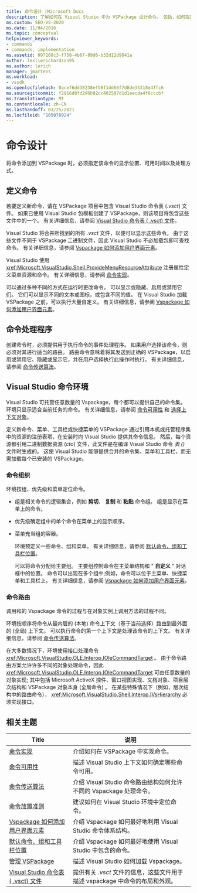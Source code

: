 ```yaml
---
title: 命令设计 |Microsoft Docs
description: 了解如何在 Visual Studio 中为 VSPackage 设计命令。 包括，如何指定其出现位置、可用时间以及处理方式。
ms.custom: SEO-VS-2020
ms.date: 11/04/2016
ms.topic: conceptual
helpviewer_keywords:
- commands
- commands, implementation
ms.assetid: 097108c3-f758-4b87-89d6-b32d12d9041a
author: leslierichardson95
ms.author: lerich
manager: jmartens
ms.workload:
- vssdk
ms.openlocfilehash: 0acef6dd38238ef58f1dd66f7d8de35318e4ffc6
ms.sourcegitcommit: f2916d8fd296b92cc402597d1d1eecda4f6cccbf
ms.translationtype: MT
ms.contentlocale: zh-CN
ms.lasthandoff: 03/25/2021
ms.locfileid: "105078924"
---
```

# <a name="command-design"></a>命令设计
将命令添加到 VSPackage 时，必须指定该命令的显示位置、可用时间以及处理方式。

## <a name="define-commands"></a>定义命令
 若要定义新命令，请在 VSPackage 项目中包含 Visual Studio 命令表 (*.vsct*) 文件。 如果已使用 Visual Studio 包模板创建了 VSPackage，则该项目将包含这些文件中的一个。 有关详细信息，请参阅 [Visual Studio 命令表 ( .vsct) 文件](../../extensibility/internals/visual-studio-command-table-dot-vsct-files.md)。

 Visual Studio 将合并所找到的所有 *.vsct* 文件，以便可以显示这些命令。 由于这些文件不同于 VSPackage 二进制文件，因此 Visual Studio 不必加载包即可查找命令。 有关详细信息，请参阅 [Vspackage 如何添加用户界面元素](../../extensibility/internals/how-vspackages-add-user-interface-elements.md)。

 Visual Studio 使用 <xref:Microsoft.VisualStudio.Shell.ProvideMenuResourceAttribute> 注册属性定义菜单资源和命令。 有关详细信息，请参阅 [命令实现](../../extensibility/internals/command-implementation.md)。

 可以通过多种不同的方式在运行时更改命令。 可以显示或隐藏、启用或禁用它们。 它们可以显示不同的文本或图标，或包含不同的值。 在 Visual Studio 加载 VSPackage 之前，可以执行大量自定义。 有关详细信息，请参阅 [Vspackage 如何添加用户界面元素](../../extensibility/internals/how-vspackages-add-user-interface-elements.md)。

## <a name="command-handlers"></a>命令处理程序
 创建命令时，必须提供用于执行命令的事件处理程序。 如果用户选择该命令，则必须对其进行适当的路由。 路由命令意味着将其发送到正确的 VSPackage，以启用或禁用它、隐藏或显示它，并在用户选择执行此操作时执行。 有关详细信息，请参阅 [命令传送算法](../../extensibility/internals/command-routing-algorithm.md)。

## <a name="visual-studio-command-environment"></a>Visual Studio 命令环境
 Visual Studio 可托管任意数量的 Vspackage，每个都可以提供自己的命令集。 环境只显示适合当前任务的命令。 有关详细信息，请参阅 [命令可用性](../../extensibility/internals/command-availability.md) 和 [选择上下文对象](../../extensibility/internals/selection-context-objects.md)。

 定义新命令、菜单、工具栏或快捷菜单的 VSPackage 通过引用本机或托管程序集中的资源的注册表项，在安装时向 Visual Studio 提供其命令信息。 然后，每个资源都引用二进制数据资源 (*cto*) 文件，此文件是在编译 Visual Studio 命令 *表 ()* 文件时生成的。 这使 Visual Studio 能够提供合并的命令集、菜单和工具栏，而无需加载每个已安装的 VSPackage。

### <a name="command-organization"></a>命令组织
 环境按组、优先级和菜单定位命令。

- 组是相关命令的逻辑集合，例如 **剪切**、 **复制** 和 **粘贴** 命令组。 组是显示在菜单上的命令。

- 优先级确定组中的单个命令在菜单上的显示顺序。

- 菜单充当组的容器。

  环境预定义一些命令、组和菜单。 有关详细信息，请参阅 [默认命令、组和工具栏位置](../../extensibility/internals/default-command-group-and-toolbar-placement.md)。

  可以将命令分配给主要组。 主要组控制命令在主菜单结构和 " **自定义** " 对话框中的位置。 命令可以出现在多个组中;例如，命令可以位于主菜单、快捷菜单和工具栏上。 有关详细信息，请参阅 [Vspackage 如何添加用户界面元素](../../extensibility/internals/how-vspackages-add-user-interface-elements.md)。

### <a name="command-routing"></a>命令路由
 调用和的 Vspackage 命令的过程与在对象实例上调用方法的过程不同。

 环境按顺序将命令从最内层的 (本地) 命令上下文（基于当前选择）路由到最外面的 (全局) 上下文。 可以执行命令的第一个上下文是处理该命令的上下文。 有关详细信息，请参阅 [命令传送算法](../../extensibility/internals/command-routing-algorithm.md)。

 在大多数情况下，环境使用接口处理命令 <xref:Microsoft.VisualStudio.OLE.Interop.IOleCommandTarget> 。 由于命令路由方案允许许多不同的对象处理命令，因此 <xref:Microsoft.VisualStudio.OLE.Interop.IOleCommandTarget> 可由任意数量的对象实现; 其中包括 Microsoft ActiveX 控件、窗口视图实现、文档对象、项目层次结构和 VSPackage 对象本身 (全局命令) 。 在某些特殊情况下（例如，层次结构中的路由命令）， <xref:Microsoft.VisualStudio.Shell.Interop.IVsHierarchy> 必须实现接口。

## <a name="related-topics"></a>相关主题

|Title|说明|
|-----------|-----------------|
|[命令实现](../../extensibility/internals/command-implementation.md)|介绍如何在 VSPackage 中实现命令。|
|[命令可用性](../../extensibility/internals/command-availability.md)|描述 Visual Studio 上下文如何确定哪些命令可用。|
|[命令传送算法](../../extensibility/internals/command-routing-algorithm.md)|介绍 Visual Studio 命令路由结构如何允许不同的 Vspackage 处理命令。|
|[命令放置准则](../../extensibility/internals/command-placement-guidelines.md)|建议如何在 Visual Studio 环境中定位命令。|
|[Vspackage 如何添加用户界面元素](../../extensibility/internals/how-vspackages-add-user-interface-elements.md)|介绍 Vspackage 如何最好地利用 Visual Studio 命令体系结构。|
|[默认命令、组和工具栏位置](../../extensibility/internals/default-command-group-and-toolbar-placement.md)|介绍 Vspackage 如何最好地使用 Visual Studio 中包含的命令。|
|[管理 VSPackage](../../extensibility/managing-vspackages.md)|描述 Visual Studio 如何加载 Vspackage。|
|[Visual Studio 命令表 ( .vsct) 文件](../../extensibility/internals/visual-studio-command-table-dot-vsct-files.md)|提供有关 *.vsct* 文件的信息，这些文件用于描述 vspackage 中命令的布局和外观。|
